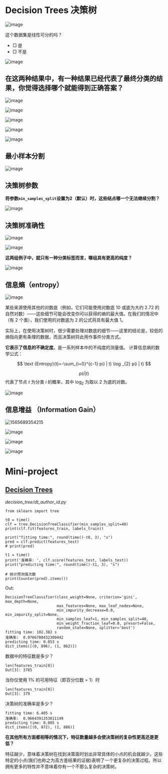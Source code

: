 # Decision Trees 决策树

![image](https://raw.githubusercontent.com/hufe09/GitNote-Images/master/Picee/image.a95fldb11ar.png)

这个数据集是线性可分的吗？

- □ 是
- □ 不是

![image](https://raw.githubusercontent.com/hufe09/GitNote-Images/master/Picee/image.k2zokdo8gqe.png)

## 在这两种结果中，有一种结果已经代表了最终分类的结果，你觉得选择哪个就能得到正确答案？
![image](https://raw.githubusercontent.com/hufe09/GitNote-Images/master/Picee/image.5hei2tg046.png)


![image](https://raw.githubusercontent.com/hufe09/GitNote-Images/master/Picee/image.49m82peluzz.png)



![image](https://raw.githubusercontent.com/hufe09/GitNote-Images/master/Picee/image.8e4hq6qu05p.png)

![image](https://raw.githubusercontent.com/hufe09/GitNote-Images/master/Picee/image.ie91d1yv3s.png)

![image](https://raw.githubusercontent.com/hufe09/GitNote-Images/master/Picee/image.5cc4jhtpc2e.png)

## 最小样本分割

![image](https://raw.githubusercontent.com/hufe09/GitNote-Images/master/Picee/image.gf7j0duavmc.png)

## 决策树参数

**将参数`min_samples_split`设置为2（默认）时，这些结点哪一个无法继续分割？**

![image](https://raw.githubusercontent.com/hufe09/GitNote-Images/master/Picee/image.iyu6hpim5h.png)

## 决策树准确性

![image](https://raw.githubusercontent.com/hufe09/GitNote-Images/master/Picee/image.gythkelu17k.png)

![image](https://raw.githubusercontent.com/hufe09/GitNote-Images/master/Picee/image.9bxm77a0avd.png)

**这两组例子中，就只有一种分类标签而言，哪组具有更高的纯度？**

![image](https://raw.githubusercontent.com/hufe09/GitNote-Images/master/Picee/image.ic7gp2xmmu7.png)

## 信息熵（entropy）

![image](https://raw.githubusercontent.com/hufe09/GitNote-Images/master/Picee/image.q3vvgxo4fdg.png)

某些来源使用其他的对数底（例如，它们可能使用对数底 10 或底为大约 2.72 的自然对数）——这些细节可能会改变你可以获得的熵的最大值。在我们的情况中（有 2 个类），我们使用的对数底为 2 的公式将具有最大值 1。

实际上，在使用决策树时，很少需要处理对数底的细节——这里的结论是，较低的熵指向更有条理的数据，而且决策树将此用作事件分类方式。



**它表示了信息的不确定度**。是一系列样本中的不纯度的测量值。
计算信息熵的数学公式：

$$
\text {Entropy}(t)=-\sum_{i=0}^{c-1} p(i | t) \log _{2} p(i | t)
$$

$$p(i | t)$$ 代表了节点 $t$ 为分类 $i$ 的概率，其中 $\log _{2}$ 为取以 2 为底的对数。



![image](https://raw.githubusercontent.com/hufe09/GitNote-Images/master/Picee/entropy.ogagqfu9qmc.png)

## 信息增益 （Information Gain）

![1565689354215](1565689354215.png)

![image](https://raw.githubusercontent.com/hufe09/GitNote-Images/master/Picee/iformation_gain.3g0gg972egn.png)

![image](https://raw.githubusercontent.com/hufe09/GitNote-Images/master/Picee/iformation_gain1.80nsz6b7yvw.png)

![image](https://raw.githubusercontent.com/hufe09/GitNote-Images/master/Picee/iformation_gain2.vzu60453jk.png)



# Mini-project

## [Decision Trees](<https://scikit-learn.org/stable/modules/tree.html#tree>)

*decision_tree/dt_author_id.py*

```
from sklearn import tree
```

```
t0 = time()
clf = tree.DecisionTreeClassifier(min_samples_split=40)
print(clf.fit(features_train, labels_train))

print("fitting time:", round(time()-t0, 3), "s")
pred = clf.predict(features_test)
# print(pred)

t1 = time()
print('准确率: ', clf.score(features_test, labels_test))
print("predicting time:", round(time()-t1, 3), "s")

# 统计预测值次数
print(Counter(pred).items())
```

Out:

```
DecisionTreeClassifier(class_weight=None, criterion='gini', max_depth=None,
                       max_features=None, max_leaf_nodes=None,
                       min_impurity_decrease=0.0, min_impurity_split=None,
                       min_samples_leaf=1, min_samples_split=40,
                       min_weight_fraction_leaf=0.0, presort=False,
                       random_state=None, splitter='best')
fitting time: 102.382 s
准确率:  0.9766780432309442
predicting time: 0.053 s
dict_items([(0, 896), (1, 862)])
```



数据中的特征数是多少？

```
len(features_train[0])
Out[3]: 3785
```

当你仅使用 1% 的可用特征（即百分位数 = 1）时

```
len(features_train[0])
Out[3]: 379
```

决策树的准确率是多少？

```
fitting time: 6.405 s
准确率:  0.9664391353811149
predicting time: 0.005 s
dict_items([(0, 872), (1, 886)]
```

**在其他所有方面都相等的情况下，特征数量越多会使决策树的复杂性更高还是更低？**

特征越少，意味着决策树在找到决策面时划出非常具体的小点的机会就越少。这些特定的小点(我们也称之为高方差结果的证据)表明了一个更复杂的决策过程。所以拥有更多的特性并不意味着你有一个不那么复杂的决策树。

